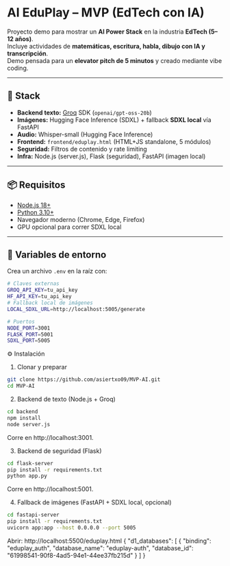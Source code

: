 # AI EduPlay – MVP (EdTech con IA)

Proyecto demo para mostrar un **AI Power Stack** en la industria **EdTech (5–12 años)**.  
Incluye actividades de **matemáticas, escritura, habla, dibujo con IA y transcripción**.  
Demo pensada para un **elevator pitch de 5 minutos** y creado mediante vibe coding.

---

## 🚀 Stack
- **Backend texto:** [Groq](https://groq.com) SDK (`openai/gpt-oss-20b`)  
- **Imágenes:** Hugging Face Inference (SDXL) + fallback **SDXL local** vía FastAPI  
- **Audio:** Whisper-small (Hugging Face Inference)  
- **Frontend:** `frontend/eduplay.html` (HTML+JS standalone, 5 módulos)  
- **Seguridad:** Filtros de contenido y rate limiting  
- **Infra:** Node.js (server.js), Flask (seguridad), FastAPI (imagen local)

---

## 📦 Requisitos
- [Node.js 18+](https://nodejs.org/)  
- [Python 3.10+](https://www.python.org/)  
- Navegador moderno (Chrome, Edge, Firefox)  
- GPU opcional para correr SDXL local

---

## 🔑 Variables de entorno
Crea un archivo `.env` en la raíz con:

```bash
# Claves externas
GROQ_API_KEY=tu_api_key
HF_API_KEY=tu_api_key
# Fallback local de imágenes
LOCAL_SDXL_URL=http://localhost:5005/generate

# Puertos
NODE_PORT=3001
FLASK_PORT=5001
SDXL_PORT=5005
````

⚙️ Instalación
1. Clonar y preparar
````bash
git clone https://github.com/asiertxo09/MVP-AI.git
cd MVP-AI
````

2. Backend de texto (Node.js + Groq)
```bash
cd backend
npm install
node server.js
```


Corre en http://localhost:3001.

3. Backend de seguridad (Flask)
```bash
cd flask-server
pip install -r requirements.txt
python app.py
```


Corre en http://localhost:5001.

4. Fallback de imágenes (FastAPI + SDXL local, opcional)
```bash
cd fastapi-server
pip install -r requirements.txt
uvicorn app:app --host 0.0.0.0 --port 5005
```

Abrir: http://localhost:5500/eduplay.html
{
"d1_databases": [
{
"binding": "eduplay_auth",
"database_name": "eduplay-auth",
"database_id": "61998541-90f8-4ad5-94e1-44ee37fb215d"
}
]
}